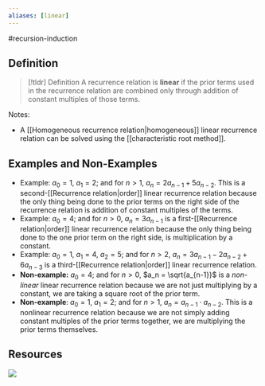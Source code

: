 ```yaml
---
aliases: [linear]
--- 
```


#recursion-induction 

## Definition 

> [!tldr] Definition
> A recurrence relation is **linear** if the prior terms used in the recurrence relation are combined only through addition of constant multiples of those terms. 

Notes: 
- A [[Homogeneous recurrence relation|homogeneous]] linear recurrence relation can be solved using the [[characteristic root method]]. 

## Examples and Non-Examples

* Example: $a_0 = 1$, $a_1 = 2$; and for $n > 1$, $a_n = 2a_{n-1} + 5a_{n-2}$. This is a second-[[Recurrence relation|order]] linear recurrence relation because the only thing being done to the prior terms on the right side of the recurrence relation is addition of constant multiples of the terms. 
* Example: $a_0 = 4$; and for $n > 0$, $a_n = 3a_{n-1}$ is a first-[[Recurrence relation|order]] linear recurrence relation because the only thing being done to the one prior term on the right side, is multiplication by a constant. 
* Example: $a_0 = 1$, $a_1 = 4$, $a_2 = 5$; and for $n >2$, $a_n = 3a_{n-1} - 2a_{n-2} + 6a_{n-3}$ is a third-[[Recurrence relation|order]] linear recurrence relation. 
* **Non-example:** $a_0 = 4$; and for $n > 0$, $a_n = \sqrt{a_{n-1}}$  is a *non-linear* linear recurrence relation because we are not just multiplying by a constant, we are taking a square root of the prior term. 
* **Non-example**: $a_0 = 1$, $a_1 = 2$; and for $n > 1$, $a_n = a_{n-1} \cdot a_{n-2}$. This is a nonlinear recurrence relation because we are not simply adding constant multiples of the prior terms together, we are multiplying the prior terms themselves.


## Resources 

![](https://www.youtube.com/watch?v=4c6Bg2GJvQw)

